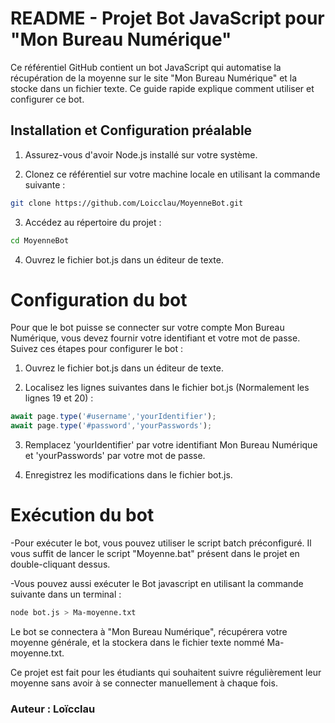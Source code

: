 
# README - Projet Bot JavaScript pour "Mon Bureau Numérique"

Ce référentiel GitHub contient un bot JavaScript qui automatise la récupération de la moyenne sur le site "Mon Bureau Numérique" et la stocke dans un fichier texte. Ce guide rapide explique comment utiliser et configurer ce bot.
## Installation et Configuration préalable

1. Assurez-vous d'avoir Node.js installé sur votre système.

2. Clonez ce référentiel sur votre machine locale en utilisant la commande suivante :

```bash
git clone https://github.com/Loicclau/MoyenneBot.git
```
3. Accédez au répertoire du projet :

```bash
cd MoyenneBot
```
4. Ouvrez le fichier bot.js dans un éditeur de texte.

# Configuration du bot

Pour que le bot puisse se connecter sur votre compte Mon Bureau Numérique, vous devez fournir votre identifiant et votre mot de passe. Suivez ces étapes pour configurer le bot :

1. Ouvrez le fichier bot.js dans un éditeur de texte.

2. Localisez les lignes suivantes dans le fichier bot.js (Normalement les lignes 19 et 20) :

```javascript
await page.type('#username','yourIdentifier');
await page.type('#password','yourPasswords');  
```
3. Remplacez 'yourIdentifier' par votre identifiant Mon Bureau Numérique et 'yourPasswords' par votre mot de passe.

4. Enregistrez les modifications dans le fichier bot.js.

# Exécution du bot

-Pour exécuter le bot, vous pouvez utiliser le script batch préconfiguré. Il vous suffit de lancer le script "Moyenne.bat" présent dans le projet en double-cliquant dessus.

-Vous pouvez aussi exécuter le Bot javascript en utilisant la commande suivante dans un terminal : 

```bash
node bot.js > Ma-moyenne.txt 
```

Le bot se connectera à "Mon Bureau Numérique", récupérera votre moyenne générale, et la stockera dans le fichier texte nommé Ma-moyenne.txt. 

Ce projet est fait pour les étudiants qui souhaitent suivre régulièrement leur moyenne sans avoir à se connecter manuellement à chaque fois.


### Auteur : Loïcclau
